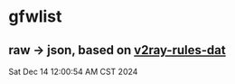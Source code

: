 # gfwlist
## raw -> json, based on [v2ray-rules-dat](https://github.com/Loyalsoldier/v2ray-rules-dat)
Sat Dec 14 12:00:54 AM CST 2024

